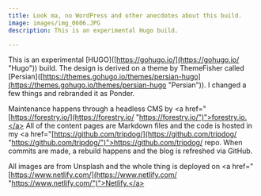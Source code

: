 ```yaml
---
title: Look ma, no WordPress and other anecdotes about this build.
image: images/img_0606.JPG
description: This is an experimental Hugo build.

---
```

This is an experimental \[HUGO\]([https://gohugo.io/](https://gohugo.io/ "Hugo")) build. The design is derived on a theme by ThemeFisher called \[Persian\]([https://themes.gohugo.io/themes/persian-hugo](https://themes.gohugo.io/themes/persian-hugo "Persian")). I changed a few things and rebranded it as Ponder. 

Maintenance happens through a headless CMS by <a href="[https://forestry.io/](https://forestry.io/ "https://forestry.io/")">forestry.io.</a> All of the content pages are Markdown files and the code is hosted in my <a href="[https://github.com/tripdog/](https://github.com/tripdog/ "https://github.com/tripdog/")">https://github.com/tripdog/</a> repo. When commits are made, a rebuild happens and the blog is refreshed via GitHub.

All images are from Unsplash and the whole thing is deployed on <a href="[https://www.netlify.com/](https://www.netlify.com/ "https://www.netlify.com/")">Netlify.</a>